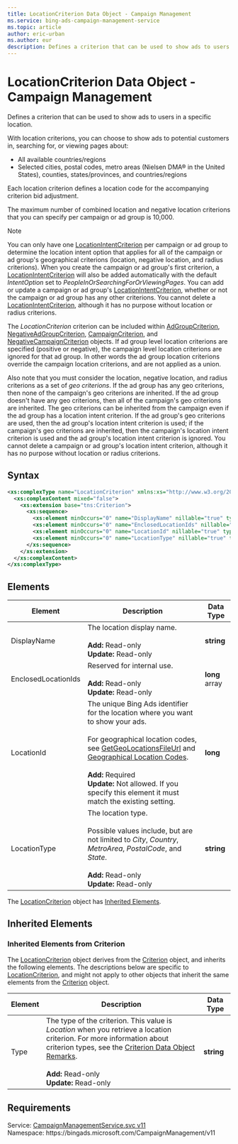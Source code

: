 ```yaml
---
title: LocationCriterion Data Object - Campaign Management
ms.service: bing-ads-campaign-management-service
ms.topic: article
author: eric-urban
ms.author: eur
description: Defines a criterion that can be used to show ads to users in a specific location.
---
```

# LocationCriterion Data Object - Campaign Management
Defines a criterion that can be used to show ads to users in a specific location.

With location criterions, you can choose to show ads to potential customers in, searching for, or viewing pages about:
*  All available countries/regions
*  Selected cities, postal codes, metro areas (Nielsen DMA® in the United States), counties, states/provinces, and countries/regions

Each location criterion defines a location code for the accompanying criterion bid adjustment. 

The maximum number of combined location and negative location criterions that you can specify per campaign or ad group is 10,000.  

> [!NOTE]
> You can only have one [LocationIntentCriterion](locationintentcriterion.md) per campaign or ad group to determine the location intent option that applies for all of the campaign or ad group's geographical criterions (location, negative location, and radius criterions). When you create the campaign or ad group's first criterion, a [LocationIntentCriterion](locationintentcriterion.md) will also be added automatically with the default *IntentOption* set to *PeopleInOrSearchingForOrViewingPages*. You can add or update a campaign or ad group's [LocationIntentCriterion](locationintentcriterion.md), whether or not the campaign or ad group has any other criterions. You cannot delete a [LocationIntentCriterion](locationintentcriterion.md), although it has no purpose without location or radius criterions. 

The *LocationCriterion* criterion can be included within [AdGroupCriterion](adgroupcriterion.md), [NegativeAdGroupCriterion](negativeadgroupcriterion.md), [CampaignCriterion](campaigncriterion.md), and [NegativeCampaignCriterion](negativecampaigncriterion.md) objects. If ad group level location criterions are specified (positive or negative), the campaign level location criterions are ignored for that ad group. In other words the ad group location criterions override the campaign location criterions, and are not applied as a union.  

Also note that you must consider the location, negative location, and radius criterions as a set of *geo criterions*. If the ad group has any geo criterions, then none of the campaign's geo criterions are inherited. If the ad group doesn't have any geo criterions, then all of the campaign's geo criterions are inherited. The geo criterions can be inherited from the campaign even if the ad group has a location intent criterion. If the ad group's geo criterions are used, then the ad group's location intent criterion is used; if the campaign's geo criterions are inherited, then the campaign's location intent criterion is used and the ad group's location intent criterion is ignored. You cannot delete a campaign or ad group's location intent criterion, although it has no purpose without location or radius criterions. 

## Syntax
```xml
<xs:complexType name="LocationCriterion" xmlns:xs="http://www.w3.org/2001/XMLSchema">
  <xs:complexContent mixed="false">
    <xs:extension base="tns:Criterion">
      <xs:sequence>
        <xs:element minOccurs="0" name="DisplayName" nillable="true" type="xs:string" />
        <xs:element minOccurs="0" name="EnclosedLocationIds" nillable="true" type="q74:ArrayOflong" xmlns:q74="http://schemas.microsoft.com/2003/10/Serialization/Arrays" />
        <xs:element minOccurs="0" name="LocationId" nillable="true" type="xs:long" />
        <xs:element minOccurs="0" name="LocationType" nillable="true" type="xs:string" />
      </xs:sequence>
    </xs:extension>
  </xs:complexContent>
</xs:complexType>
```

## <a name="elements"></a>Elements

|Element|Description|Data Type|
|-----------|---------------|-------------|
|<a name="displayname"></a>DisplayName|The location display name.<br/><br/>**Add:** Read-only<br/>**Update:** Read-only|**string**|
|<a name="enclosedlocationids"></a>EnclosedLocationIds|Reserved for internal use.<br/><br/>**Add:** Read-only<br/>**Update:** Read-only|**long** array|
|<a name="locationid"></a>LocationId|The unique Bing Ads identifier for the location where you want to show your ads.<br /><br />For geographical location codes, see [GetGeoLocationsFileUrl](getgeolocationsfileurl.md) and [Geographical Location Codes](../guides/geographical-location-codes.md).<br/><br/>**Add:** Required<br/>**Update:** Not allowed. If you specify this element it must match the existing setting.|**long**|
|<a name="locationtype"></a>LocationType|The location type.<br/><br/>Possible values include, but are not limited to *City*, *Country*, *MetroArea*, *PostalCode*, and *State*.<br/><br/>**Add:** Read-only<br/>**Update:** Read-only |**string**|

The [LocationCriterion](locationcriterion.md) object has [Inherited Elements](#inheritedelements).

## <a name="inheritedelements"></a>Inherited Elements

### <a name="inheritedelementscriterion"></a>Inherited Elements from Criterion
The [LocationCriterion](locationcriterion.md) object derives from the [Criterion](criterion.md) object, and inherits the following elements. The descriptions below are specific to [LocationCriterion](locationcriterion.md), and might not apply to other objects that inherit the same elements from the [Criterion](criterion.md) object.  

|Element|Description|Data Type|
|-----------|---------------|-------------|
|<a name="type"></a>Type|The type of the criterion. This value is *Location* when you retrieve a location criterion. For more information about criterion types, see the [Criterion Data Object Remarks](criterion.md#remarks).<br/><br/>**Add:** Read-only<br/>**Update:** Read-only|**string**|

## Requirements
Service: [CampaignManagementService.svc v11](https://campaign.api.bingads.microsoft.com/Api/Advertiser/CampaignManagement/v11/CampaignManagementService.svc)  
Namespace: https\://bingads.microsoft.com/CampaignManagement/v11  

